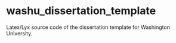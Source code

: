 # washu_dissertation_template
Latex/Lyx source code of the dissertation template for Washington University.
